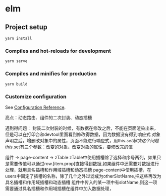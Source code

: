 # elm

## Project setup
```
yarn install
```

### Compiles and hot-reloads for development
```
yarn serve
```

### Compiles and minifies for production
```
yarn build
```

### Customize configuration
See [Configuration Reference](https://cli.vuejs.org/config/).

亮点：动态路由、组件的二次封装、动态插槽

遇到得问题：
封装二次封装的时候，有数据在修改之后，不能在页面渲染出来，但是可以在打印台和devtool里面看到修改得数据，因为数据没有得到响应式
对象声明之后，增删改对象中的属性，页面不能进行响应式，用this.$set解决这个问题
this.$set有三个参数：改变的对象，改变对象的属性，要修改完的值


组件 -> page-content -> zTable 
zTable中使用插槽除了选择和序号两列，如果只是需要传值可以通过row.[item.prop]直接得到数据,如果组件中还需要对数据进行处理，就用具名插槽和作用域插槽和动态插槽
page-content中使用插槽，在users中固定了插槽的名称，除了几个之外过滤成为otherSlotName,把这些再改为具名插槽和作用域插槽和动态插槽
组件中传入的某一项中有slotName,则这一项需要通过具名插槽和作用域插槽在组件中加入数据处理，


